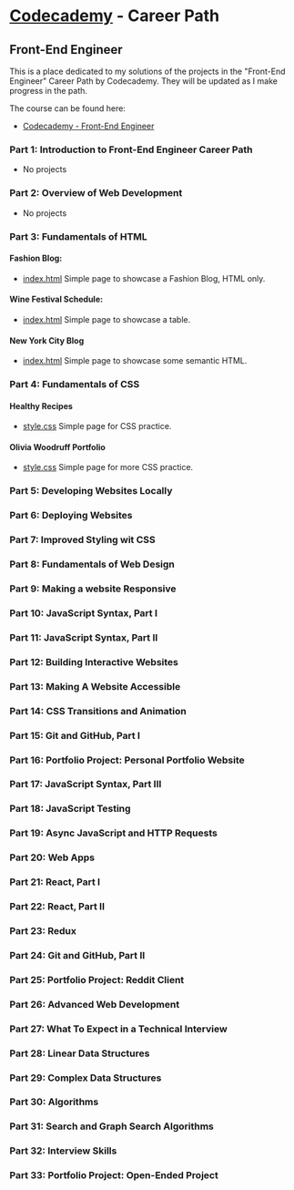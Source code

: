 # [Codecademy](https://www.codecademy.com) - Career Path 
## Front-End Engineer

This is a place dedicated to my solutions of the projects in the "Front-End Engineer" Career Path by Codecademy. They will be updated as I make progress in the path.

The course can be found here:

- [Codecademy - Front-End Engineer](https://www.codecademy.com/learn/paths/front-end-engineer-career-path)

### Part 1: Introduction to Front-End Engineer Career Path

* No projects

### Part 2: Overview of Web Development

* No projects

### Part 3: Fundamentals of HTML

#### Fashion Blog:
* [index.html](Part3/FashionBlog/index.html)
Simple page to showcase a Fashion Blog, HTML only.

#### Wine Festival Schedule:
* [index.html](Part3/WineFestival/index.html)
Simple page to showcase a table.

#### New York City Blog
* [index.html](Part3/NYCBlog/index.html)
Simple page to showcase some semantic HTML.

### Part 4: Fundamentals of CSS

#### Healthy Recipes
* [style.css](Part4/Recipes/style.css)
Simple page for CSS practice.

#### Olivia Woodruff Portfolio
* [style.css](Part4/Olivia/style.css)
Simple page for more CSS practice.

### Part 5: Developing Websites Locally

### Part 6: Deploying Websites

### Part 7: Improved Styling wit CSS

### Part 8: Fundamentals of Web Design

### Part 9: Making a website Responsive

### Part 10: JavaScript Syntax, Part I

### Part 11: JavaScript Syntax, Part II

### Part 12: Building Interactive Websites

### Part 13: Making A Website Accessible

### Part 14: CSS Transitions and Animation

### Part 15: Git and GitHub, Part I

### Part 16: Portfolio Project: Personal Portfolio Website

### Part 17: JavaScript Syntax, Part III

### Part 18: JavaScript Testing

### Part 19: Async JavaScript and HTTP Requests

### Part 20: Web Apps

### Part 21: React, Part I

### Part 22: React, Part II

### Part 23: Redux

### Part 24: Git and GitHub, Part II

### Part 25: Portfolio Project: Reddit Client

### Part 26: Advanced Web Development

### Part 27: What To Expect in a Technical Interview

### Part 28: Linear Data Structures

### Part 29: Complex Data Structures

### Part 30: Algorithms

### Part 31: Search and Graph Search Algorithms

### Part 32: Interview Skills

### Part 33: Portfolio Project: Open-Ended Project